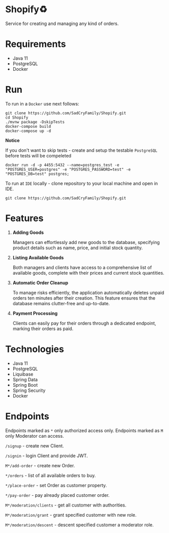 # Shopify♻️

Service for creating and managing any kind of orders.

# Requirements

 - Java 11
 - PostgreSQL
 - Docker

# Run

To run in a `Docker` use next follows:

```git
git clone https://github.com/SadCryFamily/Shopify.git
cd Shopify
./mvnw package -DskipTests
docker-compose build
docker-compose up -d
```
**Notice**

If you don't want to skip tests - create and setup the testable `PostgreSQL` before tests will be compeleted

```git
docker run -d -p 4455:5432 --name=postgres_test -e "POSTGRES_USER=postgres" -e "POSTGRES_PASSWORD=test" -e "POSTGRES_DB=test" postgres;
```

To run at `IDE` locally - clone repository to your local machine and open in IDE.

```git
git clone https://github.com/SadCryFamily/Shopify.git
```

# Features

1. **Adding Goods**

   Managers can effortlessly add new goods to the database, specifying product details such as name, price, and initial stock quantity.

2. **Listing Available Goods**

   Both managers and clients have access to a comprehensive list of available goods, complete with their prices and current stock quantities.

3. **Automatic Order Cleanup**

    To manage risks efficiently, the application automatically deletes unpaid orders ten minutes after their creation. This feature ensures that the database remains clutter-free and up-to-date.

4. **Payment Processing**

    Clients can easily pay for their orders through a dedicated endpoint, marking their orders as paid.

# Technologies

 - Java 11
 - PostgreSQL
 - Liquibase
 - Spring Data
 - Spring Boot
 - Spring Security
 - Docker

# Endpoints

Endpoints marked as `*` only authorized access only. Endpoints marked as `M` only Moderator can access.


`/signup` - create new Client.

`/signin` - login Client and provide JWT.

`M*/add-order` - create new Order.

`*/orders` - list of all available orders to buy.

`*/place-order` - set Order as customer property.

`*/pay-order` - pay already placed customer order.

`M*/moderation/clients` - get all customer with authorities.

`M*/moderation/grant` - grant specified customer with new role.

`M*/moderation/descent` - descent specified customer a moderator role.
